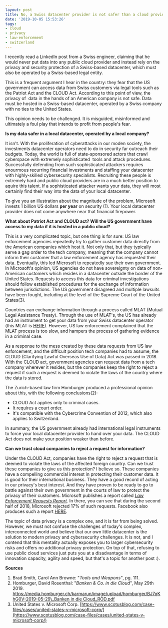 ```yaml
---
layout: post
title: No, a Swiss datacenter provider is not safer than a cloud provider
date: '2019-10-05 15:53:26'
tags:
- cloud
- privacy
- law-enforcement
- switzerland
---
```


I recently read a LinkedIn post from a Swiss engineer, claiming that he would never put data into any public cloud provider and instead rely on the privacy and security protection of a Swiss-based datacenter, which must also be operated by a Swiss-based legal entity.

This is a frequent argument I hear in the country: they fear that the US government can access data from Swiss customers via legal tools such as the Patriot Act and the CLOUD Act. According to this point of view, the privacy of &nbsp;data in the hands of an American company is not safe. Data must be hosted in a Swiss-based datacenter, operated by a Swiss company with no ties to the United States.

This opinion needs to be challenged. It is misguided, misinformed and ultimately a foul play that intends to profit from people's fear.

**Is my data safer in a local datacenter, operated by a local company?**

It isn't. With the proliferation of cyberattacks in our moden society, the investments datacenter operators need to do in security far outreach their budgets. Today, the world is full of state-sponsored actors that crawl cyberspace with extremely sophisticated &nbsp;tools and attack procedures. Successfully defending from such sophisticated attackers requires enourmous recurring financial investments and staffing your datacenter with highly-skilled cybersecurity specialists. Recruiting these people is extremely hard and public cloud providers are in a much better position to aquire this talent. If a sophisticated attacker wants your data, they will most certainly find their way into the data of your local datacenter.

To give you an illustration about the magnitude of the problem, Microsoft invests 1 billion US dollars **per year** on security (1). Your local datacenter provider does not come anywhere near that financial firepower.

**What about Patriot Act and CLOUD act? Will the US government have access to my data if it is hosted in a public cloud?**

This is a very complicated topic, but one thing is for sure: US law enforcement agencies repeatedly try to gather customer data directly from the American companies which host it. Not only that, but they typically serve a gag order to the tech company, meaning that the company cannot inform their customer that a law enforcement agency has requested their data. Eventually, this led Microsoft to repeatedly sue their own government. In Microsoft's opinion, US agencies do not have sovereignty on data of non-American customers which resides in a datacenter outside the border of the United States. Requests to access this data for criminal investigations should follow established procedures for the exchange of information between jurisdictions. The US government disagreed and multiple lawsuits have been fought, including at the level of the Supreme Court of the United States(3).

Countries can exchange information through a process called MLAT (Mutual Legal Assistance Treaty). Through the use of MLAT's, the US has already had an instrument to get your data from your Swiss datacenter operator (this MLAT is [HERE](https://www.rhf.admin.ch/dam/data/rhf/strafrecht/rechtsgrundlagen/sr-0-351-933-6-e.pdf)). However, US law enforcement complained that the MLAT process is too slow, and hampers the process of gathering evidence in a criminal case.

As a response to the mess created by these data requests from US law enforcement, and the difficult position tech companies had to assume, the CLOUD (Clarifying Lawful Overseas Use of Data) Act was passed in 2018. With the CLOUD act, government agencies can request data from a tech company wherever it resides, but the companies keep the right to reject a request if such a request is deemed to violate the laws of the country where the data is stored.

The Zurich-based law firm Homburger produced a professional opinion about this, with the following conclusions(2):

- CLOUD Act applies only to criminal cases.
- It requires a court order.
- It's compatible with the Cybercrime Convention of 2012, which also applies to Switzerland.

In summary, the US government already had international legal instruments to force your local datacenter provider to hand over your data. The CLOUD Act does not make your position weaker than before.

**Can we trust cloud companies to reject a request for information?**

Under the CLOUD Act, companies have the right to reject a request that is deemed to violate the laws of the affected foreign country. Can we trust these companies to give us this protection? I believe so. These companies have a compelling commercial interest in protecting their customer data. It is good for their international business. They have a good record of acting in our privacy's best interest. And they have proven to be ready to go to battle against their own government in the courts of law to protect the privacy of their customers. Microsoft publishes a report called _[Law Enforcement Requests Report](https://www.microsoft.com/en-us/corporate-responsibility/law-enforcement-requests-report)_. In there, you can see that during the second half of 2018, Microsoft rejected 17% of such requests. Facebook also produces such a report [HERE](https://transparency.facebook.com/government-data-requests).

The topic of data privacy is a complex one, and it is far from being solved. However, we must not confuse the challenges of today's complex, interconnected world and believe that our own little datacenter is the solution to modern privacy and cybersecurity challenges. It is not, and I contend that this mentality actually exposes you to larger cybersecurity risks and offers no additional privacy protection. On top of that, refusing to use public cloud services just puts you at a disadvantage in terms of innovation capacity, agility and speed, but that's a topic for another post :).

**Sources**

1. Brad Smith, Carol Ann Browne: "_Tools and Weapons"_, pg. 111.
2. Homburger, David Rosenthal: "_Banken & Co. in die Cloud_", May 29th 2019. [https://media.homburger.ch/karmarun/image/upload/homburger/BJ7qKhG0V-2019-05-29\_Banken in die Cloud\_ROD.pdf](https://media.homburger.ch/karmarun/image/upload/homburger/BJ7qKhG0V-2019-05-29_Banken%20in%20die%20Cloud_ROD.pdf)
3. United States v. Microsoft Corp. [https://www.scotusblog.com/case-files/cases/united-states-v-microsoft-corp/](https://www.scotusblog.com/case-files/cases/united-states-v-microsoft-corp/)
